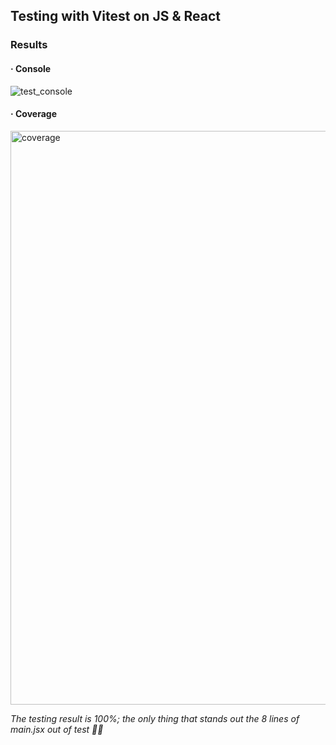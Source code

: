 ## Testing with Vitest on JS & React


### Results

#### · Console
![test_console](https://github.com/AlbertLnz/React-Vitest-TDD/assets/120119395/cc35c04a-5b9a-48a5-9832-70cf85079e96)

#### · Coverage
<img width="918" alt="coverage" src="https://github.com/AlbertLnz/React-Vitest-TDD/assets/120119395/99f29648-5881-4e3b-9810-7e765af435b1">

*The testing result is 100%; the only thing that stands out the 8 lines of main.jsx out of test 🤷‍♂*
